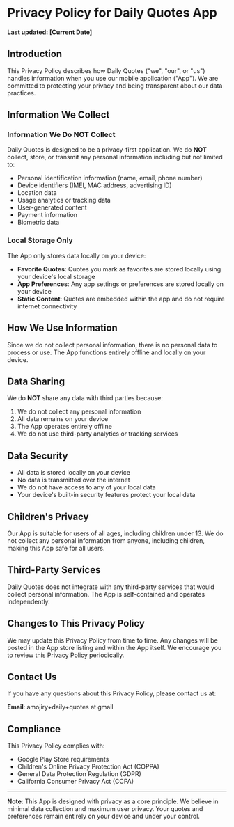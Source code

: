 # Privacy Policy for Daily Quotes App

**Last updated: [Current Date]**

## Introduction

This Privacy Policy describes how Daily Quotes ("we", "our", or "us") handles information when you use our mobile application ("App"). We are committed to protecting your privacy and being transparent about our data practices.

## Information We Collect

### Information We Do NOT Collect

Daily Quotes is designed to be a privacy-first application. We do **NOT** collect, store, or transmit any personal information including but not limited to:

- Personal identification information (name, email, phone number)
- Device identifiers (IMEI, MAC address, advertising ID)
- Location data
- Usage analytics or tracking data
- User-generated content
- Payment information
- Biometric data

### Local Storage Only

The App only stores data locally on your device:

- **Favorite Quotes**: Quotes you mark as favorites are stored locally using your device's local storage
- **App Preferences**: Any app settings or preferences are stored locally on your device
- **Static Content**: Quotes are embedded within the app and do not require internet connectivity

## How We Use Information

Since we do not collect personal information, there is no personal data to process or use. The App functions entirely offline and locally on your device.

## Data Sharing

We do **NOT** share any data with third parties because:

1. We do not collect any personal information
2. All data remains on your device
3. The App operates entirely offline
4. We do not use third-party analytics or tracking services

## Data Security

- All data is stored locally on your device
- No data is transmitted over the internet
- We do not have access to any of your local data
- Your device's built-in security features protect your local data

## Children's Privacy

Our App is suitable for users of all ages, including children under 13. We do not collect any personal information from anyone, including children, making this App safe for all users.

## Third-Party Services

Daily Quotes does not integrate with any third-party services that would collect personal information. The App is self-contained and operates independently.

## Changes to This Privacy Policy

We may update this Privacy Policy from time to time. Any changes will be posted in the App store listing and within the App itself. We encourage you to review this Privacy Policy periodically.

## Contact Us

If you have any questions about this Privacy Policy, please contact us at:

**Email**: amojiry+daily+quotes at gmail

## Compliance

This Privacy Policy complies with:
- Google Play Store requirements
- Children's Online Privacy Protection Act (COPPA)
- General Data Protection Regulation (GDPR)
- California Consumer Privacy Act (CCPA)

---

**Note**: This App is designed with privacy as a core principle. We believe in minimal data collection and maximum user privacy. Your quotes and preferences remain entirely on your device and under your control.
